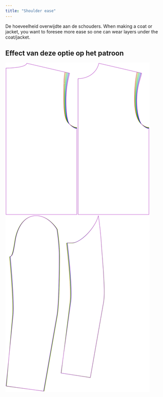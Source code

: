 ```yaml
---
title: "Shoulder ease"
---
```


De hoeveelheid overwijdte aan de schouders. When making a coat or jacket, you want to foresee more ease so one can wear layers under the coat/jacket.

## Effect van deze optie op het patroon

![Deze afbeelding toont het effect van deze optie door meerdere varianten die een andere waarde hebben voor deze optie te vervangen](bent_shoulderease_sample.svg "Effect van deze optie op het patroon")
